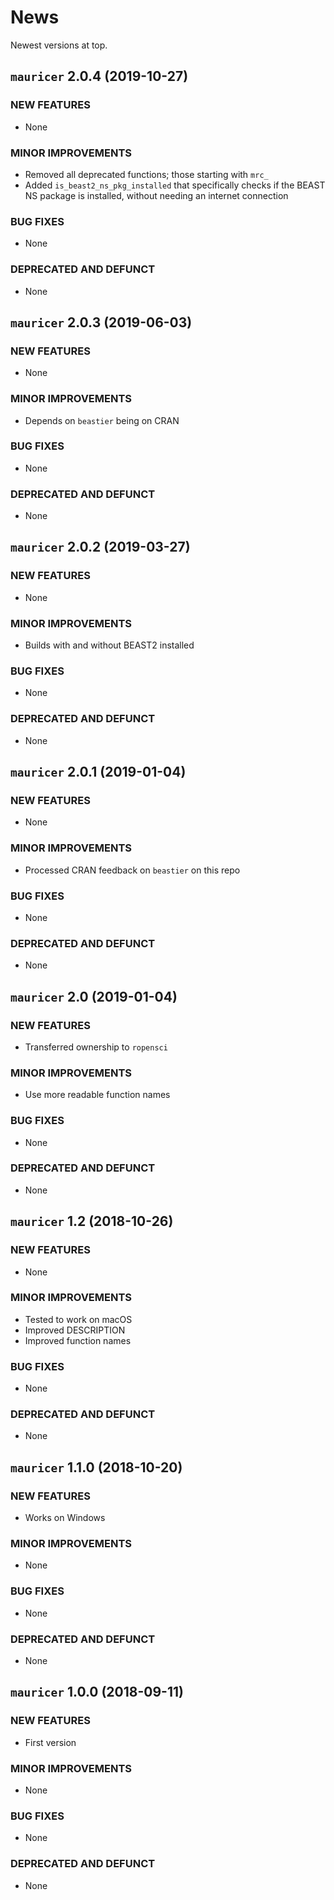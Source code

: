 # News

Newest versions at top.

## `mauricer` 2.0.4 (2019-10-27)

### NEW FEATURES

  * None

### MINOR IMPROVEMENTS

  * Removed all deprecated functions; those starting with `mrc_`
  * Added `is_beast2_ns_pkg_installed` that specifically checks if the BEAST
    NS package is installed, without needing an internet connection

### BUG FIXES

  * None

### DEPRECATED AND DEFUNCT

  * None

## `mauricer` 2.0.3 (2019-06-03)

### NEW FEATURES

  * None

### MINOR IMPROVEMENTS

  * Depends on `beastier` being on CRAN

### BUG FIXES

  * None

### DEPRECATED AND DEFUNCT

  * None

## `mauricer` 2.0.2 (2019-03-27)

### NEW FEATURES

  * None

### MINOR IMPROVEMENTS

  * Builds with and without BEAST2 installed

### BUG FIXES

  * None

### DEPRECATED AND DEFUNCT

  * None

## `mauricer` 2.0.1 (2019-01-04)

### NEW FEATURES

  * None

### MINOR IMPROVEMENTS

  * Processed CRAN feedback on `beastier` on this repo 

### BUG FIXES

  * None

### DEPRECATED AND DEFUNCT

  * None

## `mauricer` 2.0 (2019-01-04)

### NEW FEATURES

  * Transferred ownership to `ropensci`

### MINOR IMPROVEMENTS

  * Use more readable function names

### BUG FIXES

  * None

### DEPRECATED AND DEFUNCT

  * None

## `mauricer` 1.2 (2018-10-26)

### NEW FEATURES

  * None

### MINOR IMPROVEMENTS

  * Tested to work on macOS
  * Improved DESCRIPTION
  * Improved function names

### BUG FIXES

  * None

### DEPRECATED AND DEFUNCT

  * None

## `mauricer` 1.1.0 (2018-10-20)

### NEW FEATURES

  * Works on Windows

### MINOR IMPROVEMENTS

  * None

### BUG FIXES

  * None

### DEPRECATED AND DEFUNCT

  * None

## `mauricer` 1.0.0 (2018-09-11)

### NEW FEATURES

  * First version

### MINOR IMPROVEMENTS

  * None

### BUG FIXES

  * None

### DEPRECATED AND DEFUNCT

  * None
